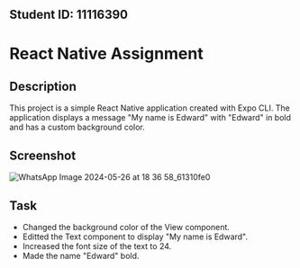## Student ID: 11116390

# React Native Assignment

## Description

This project is a simple React Native application created with Expo CLI. The application displays a message "My name is Edward" with "Edward" in bold and has a custom background color.

## Screenshot

![WhatsApp Image 2024-05-26 at 18 36 58_61310fe0](https://github.com/Eddie-hanson/rn-assignment2-11116390/assets/142753797/126fbc89-6a6d-4b0b-aaf7-d2e09cd59444)


## Task

- Changed the background color of the View component.
- Editted the Text component to display "My name is Edward".
- Increased the font size of the text to 24.
- Made the name "Edward" bold.




